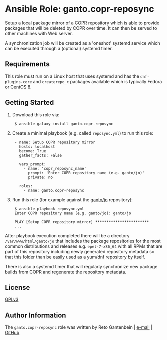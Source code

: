 Ansible Role: ganto.copr-reposync
=================================

Setup a local package mirror of a [COPR](https://copr.fedorainfracloud.org/coprs/)
repository which is able to provide packages that will be deleted by COPR
over time. It can then be served to other machines with Web server.

A synchronization job will be created as a 'oneshot' systemd service which
can be executed through a (optional) systemd timer.


Requirements
------------

This role must run on a Linux host that uses systemd and has the `dnf-plugins-core`
and `createrepo_c` packages available which is typically Fedora or CentOS 8.


Getting Started
---------------

1. Download this role via:

        $ ansible-galaxy install ganto.copr-reposync


2. Create a minimal playbook (e.g. called `reposync.yml`) to run this role:

        - name: Setup COPR repository mirror
          hosts: localhost
          become: True
          gather_facts: False
          
          vars_prompt:
            - name: 'copr_reposync_name'
              prompt: 'Enter COPR repository name (e.g. ganto/jo)'
              private: no
          
          roles:
            - name: ganto.copr-reposync

3. Run this role (for example against the [ganto/jo](https://copr.fedorainfracloud.org/coprs/ganto/jo/)
   repository):

        $ ansible-playbook reposync.yml
        Enter COPR repository name (e.g. ganto/jo): ganto/jo
        
        PLAY [Setup COPR repository mirror] ************************
        ...

After playbook execution completed there will be a directory `/var/www/html/ganto/jo`
that includes the package repositories for the most common distributions and
releases e.g. `epel-7-x86_64` with all RPMs that are part of this repository
including newly generated repository metadata so that this folder than be
easily used as a yum/dnf repository by itself.

There is also a systemd timer that will regularly synchronize new package builds
from COPR and regenerate the repository metadata.


License
-------

[GPLv3](https://tldrlegal.com/license/gnu-general-public-license-v3-%28gpl-3%29)

Author Information
------------------

The `ganto.copr-reposync` role was written by Reto Gantenbein | [e-mail](mailto:reto.gantenbein@linuxmonk.ch) | [GitHub](https://github.com/ganto)
